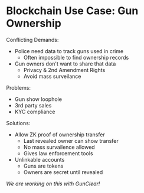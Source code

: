 # Blockchain Use Case: Gun Ownership

Conflicting Demands:
* Police need data to track guns used in crime
    * Often impossible to find ownership records
* Gun owners don't want to share that data
    * Privacy & 2nd Amendment Rights
    * Avoid mass surveilance

Problems:
* Gun show loophole
* 3rd party sales
* KYC compliance

Solutions:
* Allow ZK proof of ownership transfer
    * Last revealed owner can show transfer
    * No mass survailence allowed
    * Gives law enforcement tools
* Unlinkable accounts
    * Guns are tokens
    * Owners are secret until revealed

*We are working on this with GunClear!*

